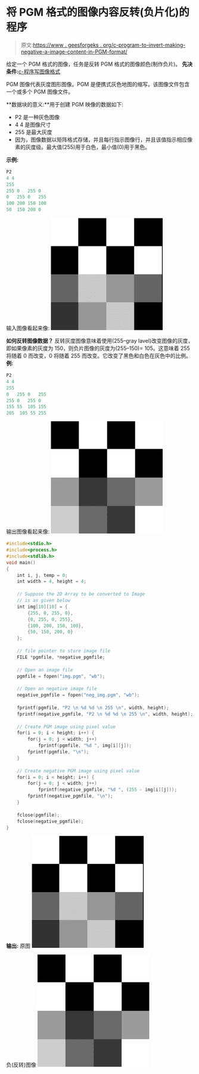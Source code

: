 # 将 PGM 格式的图像内容反转(负片化)的程序

> 原文:[https://www . geesforgeks . org/c-program-to-invert-making-negative-a-image-content-in-PGM-format/](https://www.geeksforgeeks.org/c-program-to-invert-making-negative-an-image-content-in-pgm-format/)

给定一个 PGM 格式的图像，任务是反转 PGM 格式的图像颜色(制作负片)。
**先决条件:**[c-程序写图像格式](https://www.geeksforgeeks.org/c-program-to-write-an-image-in-pgm-format/)

PGM 图像代表灰度图形图像。PGM 是便携式灰色地图的缩写。该图像文件包含一个或多个 PGM 图像文件。

**数据块的意义:**用于创建 PGM 映像的数据如下:

*   P2 是一种灰色图像
*   4 4 是图像尺寸
*   255 是最大灰度
*   因为，图像数据以矩阵格式存储，并且每行指示图像行，并且该值指示相应像素的灰度级。最大值(255)用于白色，最小值(0)用于黑色。

**示例:**

```cpp
P2
4 4
255
255 0   255 0
0   255 0   255
100 200 150 100
50  150 200 0

```

输入图像看起来像:
![pgm image](img/ca0d839dc8500075a630d5fb9ffa8434.png)

**如何反转图像数据？**
反转灰度图像意味着使用(255–gray lavel)改变图像的灰度，即如果像素的灰度为 150，则负片图像的灰度为(255–150)= 105。这意味着 255 将随着 0 而改变，0 将随着 255 而改变。它改变了黑色和白色在灰色中的比例。
**例:**

```cpp
P2
4 4
255
0   255 0   255
255 0   255 0
155 55  105 155
205  105 55 255

```

输出图像看起来像:
![invert image](img/c413010a44efa3692a8519242f063808.png)

```cpp
#include<stdio.h>
#include<process.h>
#include<stdlib.h>
void main()
{ 
    int i, j, temp = 0;
    int width = 4, height = 4;

    // Suppose the 2D Array to be converted to Image 
    // is as given below 
    int img[10][10] = {
        {255, 0, 255, 0},
        {0, 255, 0, 255},
        {100, 200, 150, 100},
        {50, 150, 200, 0}
    };

    // file pointer to store image file
    FILE *pgmfile, *negative_pgmfile;

    // Open an image file
    pgmfile = fopen("img.pgm", "wb");

    // Open an negative image file
    negative_pgmfile = fopen("neg_img.pgm", "wb");

    fprintf(pgmfile, "P2 \n %d %d \n 255 \n", width, height);
    fprintf(negative_pgmfile, "P2 \n %d %d \n 255 \n", width, height);

    // Create PGM image using pixel value
    for(i = 0; i < height; i++) {
        for(j = 0; j < width; j++)
            fprintf(pgmfile, "%d ", img[i][j]);
        fprintf(pgmfile, "\n");
    }

    // Create negative PGM image using pixel value
    for(i = 0; i < height; i++) {
        for(j = 0; j < width; j++) 
            fprintf(negative_pgmfile, "%d ", (255 - img[i][j]));
        fprintf(negative_pgmfile, "\n");
    }

    fclose(pgmfile);
    fclose(negative_pgmfile);
}
```

**输出:**
原图
![pgm image](img/ca0d839dc8500075a630d5fb9ffa8434.png)

负(反转)图像
![invert image](img/c413010a44efa3692a8519242f063808.png)